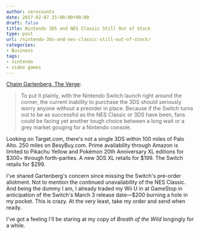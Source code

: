 ```yaml
---
author: zerocounts
date: 2017-02-07 15:00:00+00:00
draft: false
title: Nintendo 3DS and NES Classic Still Out of Stock
type: post
url: /nintendo-3ds-and-nes-classic-still-out-of-stock/
categories:
- Business
tags:
- nintendo
- video games
---
```


[Chaim Gartenberg, The Verge](http://www.theverge.com/circuitbreaker/2017/2/7/14526666/nintendo-new-3ds-xl-stock-issues-sold-out-switch-third-party-grey-market):

> To put it plainly, with the Nintendo Switch launch right around the corner, the current inability to purchase the 3DS should seriously worry anyone without a preorder in place. Because if the Switch turns out to be as successful as the NES Classic or 3DS have been, fans could be facing yet another tough choice between a long wait or a grey market gouging for a Nintendo console.

Looking on Target.com, there's not a single 3DS within 100 miles of Palo Alto. 250 miles on BesyBuy.com. Prime availability through Amazon is limited to Pikachu Yellow and Pokémon 20th Anniversary XL editions for $300+ through forth-parties. A new 3DS XL retails for $199. The Switch retails for $299.

I've shared Gartenberg's concern since missing the Switch's pre-order allotment. Not to mention the continued unavailability of the NES Classic. And being the dummy I am, I already traded my Wii U in at GameStop in anticipation of the Switch's March 3 release date—$200 burning a hole in my pocket. This is crazy. At the very least, take my order and send when ready.

I've got a feeling I'll be staring at my copy of _Breath of the Wild_ longingly for a while.
